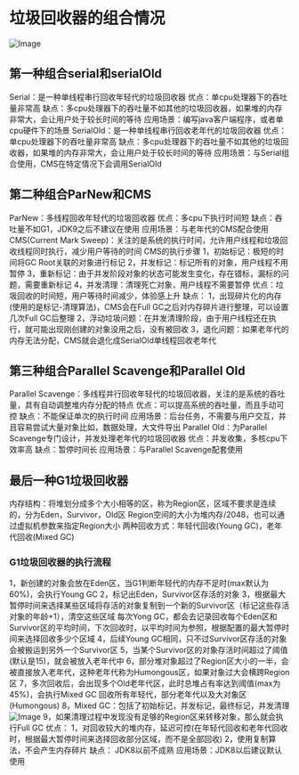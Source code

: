 # 垃圾回收器的组合情况
![Image](https://github.com/user-attachments/assets/377af26f-b7bf-4279-9701-ccbc2f61fdf1)
## 第一种组合serial和serialOld
Serial：是一种单线程串行回收年轻代的垃圾回收器
优点：单cpu处理器下的吞吐量非常高
缺点：多cpu处理器下的吞吐量不如其他的垃圾回收器，如果堆的内存非常大，会让用户处于较长时间的等待
应用场景：编写java客户端程序，或者单cpu硬件下的场景
SerialOld：是一种单线程串行回收老年代的垃圾回收器
优点：单cpu处理器下的吞吐量非常高
缺点：多cpu处理器下的吞吐量不如其他的垃圾回收器，如果堆的内存非常大，会让用户处于较长时间的等待
应用场景：与Serial组合使用，CMS在特定情况下会调用SerialOld

## 第二种组合ParNew和CMS
ParNew：多线程回收年轻代的垃圾回收器
优点：多cpu下执行时间短
缺点：吞吐量不如G1，JDK9之后不建议在使用
应用场景：与老年代的CMS配合使用
CMS(Current Mark Sweep)：关注的是系统的执行时间，允许用户线程和垃圾回收线程同时执行，减少用户等待的时间
CMS的执行步骤
1，初始标记：极短的时间将GC Root关联的对象进行标记
2，并发标记：标记所有的对象，用户线程不用暂停
3，重新标记：由于并发阶段对象的状态可能发生变化，存在错标，漏标的问题，需要重新标记
4，并发清理：清理死亡对象，用户线程不需要暂停
优点：垃圾回收的时间短，用户等待时间减少，体验感上升
缺点：
1，出现碎片化的内存(使用的是标记-清理算法)，CMS会在Full GC之后对内存碎片进行整理，可以设置几次Full GC后整理
2，浮动垃圾问题：在并发清理阶段，由于用户线程还在执行，就可能出现刚创建的对象没用之后，没有被回收
3，退化问题：如果老年代的内存无法分配，CMS就会退化成SerialOld单线程回收老年代

## 第三种组合Parallel Scavenge和Parallel Old
Parallel Scavenge：多线程并行回收年轻代的垃圾回收器，关注的是系统的吞吐量，具有自动调整堆内存分配的特点
优点：可以提高系统的吞吐量，而且手动可控
缺点：不能保证单次的执行时间
应用场景：后台任务，不需要与用户交互，并且容易尝试大量对象比如，数据处理，大文件导出
Parallel Old：为Parallel Scavenge专门设计，并发处理老年代的垃圾回收器
优点：并发收集，多核cpu下效率高
缺点：暂停时间长
应用场景：与Parallel Scavenge配套使用

## 最后一种G1垃圾回收器
内存结构：将堆划分成多个大小相等的区，称为Region区，区域不要求是连续的，分为Eden，Survivor，Old区
Region空间的大小为堆内存/2048，也可以通过虚拟机参数来指定Region大小
两种回收方式：年轻代回收(Young GC)，老年代回收(Mixed GC)
### G1垃圾回收器的执行流程
1，新创建的对象会放在Eden区，当G1判断年轻代的内存不足时(max默认为60%)，会执行Young GC
2，标记出Eden，Survivor区存活的对象
3，根据最大暂停时间来选择某些区域将存活的对象复制到一个新的Survivor区（标记这些存活对象的年龄+1），清空这些区域
每次Yong GC，都会去记录回收每个Eden区和Survivor区的平均时间，下次回收时，以平均时间为参照，根据配置的最大暂停时间来选择回收多少个区域
4，后续Young GC相同，只不过Survivor区存活的对象会被搬运到另外一个Survivor区
5，当某个Survivor区的对象存活时间超过了阈值(默认是15)，就会被放入老年代中
6，部分堆对象超过了Region区大小的一半，会被直接放入老年代，这种老年代称为Humongous区，如果对象过大会横跨Region区
7，多次回收后，会出现多个Old老年代区，此时总堆占有率达到阈值(max为45%)，会执行Mixed GC 回收所有年轻代，部分老年代以及大对象区(Humongous)
8，Mixed GC：包括了初始标记，并发标记，最终标记，并发清理
![Image](https://github.com/user-attachments/assets/fca4cdcb-043a-4292-8cdc-1c6028c3fc82)
9，如果清理过程中发现没有足够的Region区来转移对象，那么就会执行Full GC
优点：
1，对回收较大的堆内存，延迟可控(在年轻代回收和老年代回收时，根据最大暂停时间来选择回收部分区域，而不是全部回收)
2，使用复制算法，不会产生内存碎片
缺点：
JDK8以前不成熟
应用场景：JDK8以后建议默认使用